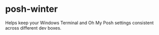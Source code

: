 # posh-winter
Helps keep your Windows Terminal and Oh My Posh settings consistent across different dev boxes.
